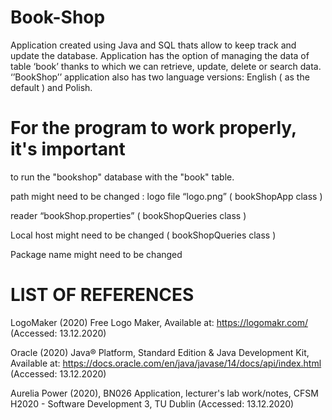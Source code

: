 # Book-Shop
Application created using Java and SQL thats allow to keep track and update the database.
Application has the option of managing the data of table ‘book’ thanks to which we can retrieve, update, delete or search data.
‘’BookShop’’ application also has two language versions:
English ( as the default ) and Polish.

# For the program to work properly, it's important

to run the "bookshop" database with the "book" table.

path might need to be changed :
logo file “logo.png” ( bookShopApp class )

reader “bookShop.properties” ( bookShopQueries class )

Local host might need to be changed ( bookShopQueries class )

Package name might need to be changed

# LIST OF REFERENCES
LogoMaker (2020) Free Logo Maker, Available at: https://logomakr.com/ (Accessed: 13.12.2020)

Oracle (2020) Java® Platform, Standard Edition & Java Development Kit, Available at: https://docs.oracle.com/en/java/javase/14/docs/api/index.html (Accessed: 13.12.2020)

Aurelia Power (2020), BN026 Application, lecturer's lab work/notes, CFSM H2020 - Software Development 3, TU Dublin (Accessed: 13.12.2020)
